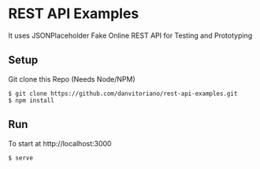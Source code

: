 # REST API Examples
It uses JSONPlaceholder Fake Online REST API for Testing and Prototyping

## Setup

Git clone this Repo (Needs Node/NPM)

```
$ git clone https://github.com/danvitoriano/rest-api-examples.git
$ npm install
```

## Run

To start at http://localhost:3000

`$ serve`

